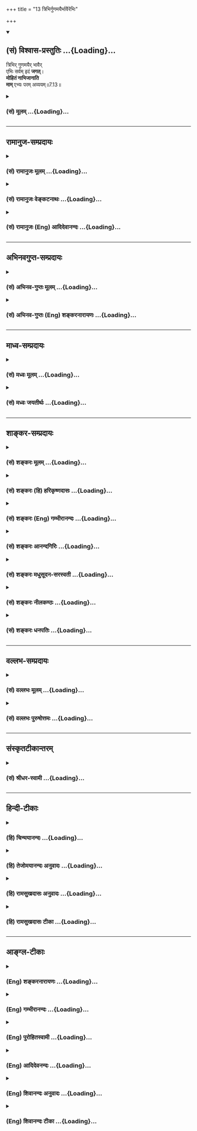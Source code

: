+++
title = "13 त्रिभिर्गुणमयैर्भावैरेभिः"

+++
<div class="js_include" newlevelforh1="2" title="(सं) विश्वास-प्रस्तुतिः" unfilled url="/mahAbhAratam/vyAsaH/shlokashaH/06-bhIShma-parva/03-bhagavad-gItA-parva/saMskRtam/vishvAsa-prastutiH/07_jnAna-vijnAna-yogaH/13_tribhirguNamayair.md">
<details open><summary><h2>(सं) विश्वास-प्रस्तुतिः ...{Loading}...</h2></summary>

त्रिभिर् गुणमयैर् भावैर्  
एभिः सर्वम् इदं **जगत्**।  
**मोहितं नाभिजानाति**  
**माम्** एभ्यः परम् अव्ययम्॥7.13॥
</details>
</div>
<div class="js_include collapsed" newlevelforh1="3" title="(सं) मूलम्" unfilled url="/mahAbhAratam/vyAsaH/shlokashaH/06-bhIShma-parva/03-bhagavad-gItA-parva/saMskRtam/mUlam/07_jnAna-vijnAna-yogaH/13_tribhirguNamayair.md">
<details><summary><h3>(सं) मूलम् ...{Loading}...</h3></summary>

त्रिभिर्गुणमयैर्भावैरेभिः सर्वमिदं जगत्।  
मोहितं नाभिजानाति मामेभ्यः परमव्ययम्।।7.13।।
</details>
</div>


_________________
## रामानुज-सम्प्रदायः
<div class="js_include collapsed" newlevelforh1="3" title="(सं) रामानुजः मूलम्" unfilled url="/mahAbhAratam/vyAsaH/shlokashaH/06-bhIShma-parva/03-bhagavad-gItA-parva/saMskRtam/rAmAnujaH/mUlam/07_jnAna-vijnAna-yogaH/13_tribhirguNamayair.md">
<details><summary><h3>(सं) रामानुजः मूलम् ...{Loading}...</h3></summary>

।।7.13।। तदेवं चेतनाचेतनात्मकं कृत्स्नं जगत् मदीयं  
काले काले मत्त एव उत्पद्यते,  
मयि च प्रलीयते  
मयि एव अवस्थितं  
मच्-छरीरभूतं, मदात्मकं च इति  
+अहम् एव कार्यावस्थायां कारणावस्थायां च  
सर्वशरीरतया सर्वप्रकारः अवस्थितः। 

अतः कारणत्वेन शेषित्वेन च  
ज्ञानाद्य्-असंख्येय-कल्याण-गुणगणैः च  
अहम् एव सर्वैः प्रकारैः परतरः। 

मत्तः अन्यत् केन +अपि कल्याणगुणगणेन परतरं न विद्यते।  
एवंभूतं मां  
**त्रिभ्यः** सात्त्विक-राजस-तामस-गुणमयेभ्यः भावेभ्यः परं  
मद्-असाधारणैः कल्याण-गुण-गणैः  
तत्-तद्-भोग्यता-प्रकारैः च **परम्** उत्कृष्टतमम्  
**अव्ययं** सदा एकरूपम् अपि  
तैः एव **त्रिभिः गुणमयैः** निहीनतरैः क्षण-विध्वंसिभिः  
पूर्व-कर्मानुगुण-देहेन्द्रिय-भोग्यत्वेन अवस्थितैः पदार्थैः  
**मोहितं** देव-तिर्यङ्-मनुष्य-स्थावरात्मना अवस्थितम्  
**इदं जगत् न अभिजानाति।** 


</details>
</div>
<div class="js_include collapsed" newlevelforh1="3" title="(सं) रामानुजः वेङ्कटनाथः" unfilled url="/mahAbhAratam/vyAsaH/shlokashaH/06-bhIShma-parva/03-bhagavad-gItA-parva/saMskRtam/rAmAnujaH/venkaTanAthaH/07_jnAna-vijnAna-yogaH/13_tribhirguNamayair.md">
<details><summary><h3>(सं) रामानुजः वेङ्कटनाथः ...{Loading}...</h3></summary>

  
  
।।7.13।। एवं स्वयाथात्म्यमुपदिष्टम् अथत्रिभिः इत्यादिना प्रकृत्यास्य
तिरोधिमुपदिशतिअत्र माम् इत्यनेन। भूमिरापोऽनलः 7।4 इत्यारभ्योक्तं
यथावस्थितस्वरूपं गुणमयभावेभ्यः परत्वप्रदर्शनायानूदितमिति
दर्शयितुमाहतदेवमिति। उत्पत्तिप्रलययोरविरोधं सर्वेषु कल्पेषु तस्यैव
कारणत्वं चाभिप्रेत्योक्तंकाले काल इति। त्रिभिर्गुणमयैरेभिः इति पदत्रयेण
दुःखमिश्रत्वनश्वरत्वसातिशयत्वादीनि विवक्षितानि।
रजस्तमोमिश्रत्वाद्दुःखमिश्रत्वम्। सुखदुःखमोहात्मका हि त्रयो गुणाः।
कार्यत्वादनित्यत्वमिन्द्रियपरिच्छिन्नत्वात्क्षुद्रत्वमिति भावः। मामेभ्यः
परमव्ययम् इति तु
त्रिभिर्निखिलदुःखप्रत्यनीकस्वरूपत्वनिरतिशयानन्दत्वनित्यत्वान्यभिप्रेतानीति
दर्शयतिएवम्भूतमिति। कारणत्वेन पितृत्वाद्धितैषिणं शेषित्वेन
शेषभूतानामुज्जीवनमप्यात्मलाभं मन्वानं
सर्वज्ञत्वसर्वशक्तित्वादिभिरनिष्टनिवर्तनेष्टप्रापणयोरन्यनिरपेक्षं
चेतिएवम्भूतशब्दाभिप्रायः। दुःखमिश्रत्वादिविशिष्टतया प्रस्तुता एव
भावाःएभ्यः इत्यवधित्वेन परामृश्यन्त इति प्रदर्शनायत्रिभ्य
इत्यादिकमुक्तम्। एभ्यः परम् इत्यत्र तमसः परस्तात् य.सं.31।18 इत्यादिष्विव
देशादिविवक्षाव्युदासायोत्कृष्टत्वोक्तिः। तत्तद्भोग्यताप्रकारैश्चेति
समुद्रे गोष्पदमस्तीतिवत्। श्रूयते हि यच्चास्येहास्ति यच्च नास्ति सर्वं
तदस्मिन्समाहितम् छां.उ.8।1।3 इति। शब्दस्पर्शादिरूपेण प्राकृता भावा
भोग्याः। परमात्मा तु ज्ञानशक्त्यादिगुणगणैः स्वरूपसमवेतैः
शब्दादिविसजातीयानुकूल्यप्रकारैरप्राकृतैश्च शब्दादिभिः प्राकृतैश्च तैरेव
स्वपर्यन्तताबोधादप्राकृतकल्पैः प्रत्येकं
भोग्यतायामनवधिकातिशयपरत्वविशिष्ट इति भावः। एवं
निर्दिष्टभोग्यतमस्वरूपस्याविकारित्वेन कालावच्छेदव्युदासपरोऽव्ययशब्द
इत्यभिप्रायेणाहसदैकरूपमिति। तैरेवेति
उक्तदोषत्रययुक्तैरेवेत्यर्थः। त्रिभिरिति गुणाः परस्परन्यूनाधिकाभावेन
अवस्थिता अप्यविनाभूताः। ततश्च गुणत्रयमयानां भावानां
दुःखमिश्रत्वमवर्जनीयमिति भावः। निहीनतरैरिति
कर्मानुरूपगुणत्रयमयभोगास्तत्कर्मानुरूप्येण क्षुद्रा इति
भावः। क्षणध्वंसिभिरिति कर्मावसाने क्षणान्तरं स्थातुं न प्रभवन्तीति भावः।
ननु सत्त्वेन कथं मोहः इत्थं यथा विषसम्पृक्तेऽप्यन्ने मधुनिषेको मन्दस्य
भोजनाभिलाषमुत्पादयति तथा तत्तत्कर्मानुरूपानर्थपर्यवसितसुखलवहेतुत्वेन
युक्तं सत्त्वस्यैव मोहहेतुत्वमिति। सर्वशब्दोऽत्र
देवजात्यनुप्रविष्टब्रह्मरुद्रादेः सङ्ग्रहपरः।
इदंशब्दोऽनुभूयमानभोक्तृवर्गवैचित्र्याभिप्रायः।
जगच्छब्दश्चाचिद्विशिष्टचेतनवाचीत्यभिप्रायेणदेवेत्यादिकमुक्तम्। ब्रह्माद्याः
सकला देवा मनुष्याः पशवस्तथा। विष्णुमायामहावर्तमोहान्धतमसावृताः
वि.पु.5।30।17 इत्यादिकमत्रानुन्धेयम्।  
  

</details>
</div>
<div class="js_include collapsed" newlevelforh1="3" title="(सं) रामानुजः (Eng) आदिदेवानन्दः" unfilled url="/mahAbhAratam/vyAsaH/shlokashaH/06-bhIShma-parva/03-bhagavad-gItA-parva/saMskRtam/rAmAnujaH/english/AdidevAnandaH/07_jnAna-vijnAna-yogaH/13_tribhirguNamayair.md">
<details><summary><h3>(सं) रामानुजः (Eng) आदिदेवानन्दः ...{Loading}...</h3></summary>

7.13 Now, in this way, the whole universe, consisting of animate and inanimate entities belonging to Me, evolves from time to time from Me only, is absorbed in Me, and abides in Me alone. It constitutes My body and has Me for its self. Whether in the causal state or in the state of effect, it is I who have all these entities as My modes, because all entities form My body. Thus, in regard to all these modes, I am superior to them, as I am their cause, principal, and as I possess a complex of countless auspicious attributes like knowledge, strength etc. In every way I remain as the highest being. There exists none higher than Myself.
Such being the case, I am superior to these entities composed of the alities of Sattva, Rajas and Tamas - superior to them by My extraordinary attributes and by having these various modes for My enjoyment. I am the highest and immutable, i.e., I form a unity in Myself. This world constituted of gods, men, animals and immovables, and deluded by the three Gunas of Prakrti and its evolutes are inferior and transient. The forms of bodies, senses and objects of enjoyment comprising the world are there in accordance with their past Karmas. No one in the world knows Me. How is it possible that all experiencing beings think as enjoyable objects which are inferior, constituted of the Gunas and are transient, while You exist - You who are of the nature of unbounded and abundant bliss, who has an eternal unchanging form and who is the source of the enjoyableness of even the objects of the world; Sri Krsna replies:

</details>
</div>


_________________
## अभिनवगुप्त-सम्प्रदायः
<div class="js_include collapsed" newlevelforh1="3" title="(सं) अभिनव-गुप्तः मूलम्" unfilled url="/mahAbhAratam/vyAsaH/shlokashaH/06-bhIShma-parva/03-bhagavad-gItA-parva/saMskRtam/abhinava-guptaH/mUlam/07_jnAna-vijnAna-yogaH/13_tribhirguNamayair.md">
<details><summary><h3>(सं) अभिनव-गुप्तः मूलम् ...{Loading}...</h3></summary>

।।7.12 7.13।। ये चेति। त्रिभिरिति। सत्त्वादीनि मन्मयानि न त्वहं तन्मयः।
अत एव च भगवन्मयः सर्वं भगवद्भावेन संवेदयते न तु
नानाविधपदार्थविज्ञाननिष्ठो भगवत्तत्त्वं प्रतिपद्यते इति सकलमानसावर्जक एष
क्रमः। अनेनैव चाशयेन वक्ष्यते वासुदेवः सर्वम् इति +++(K adds another इति)+++
ज्ञानेन यो
बहुजन्मोपभोगजनितकर्मसमतासमनन्तरसमुत्पन्नपरशक्तिपातानुगृहीतान्तःकरण असौ
प्रतिपद्यते भगवत्तत्त्वं+++(S omits भगवत्तत्त्वम्)+++ ननु +++(K omits ननु)+++ सर्वं
वासुदेवः इति बुद्ध्या स महात्मा स च दुर्लभ इति। एवं ह्यबुद्ध्यमानं +++(N
हि बुद्ध्यमानम्)+++ प्रत्युत सत्त्वादिभिर्गुणैः मोहितमिदं जगत् गुणातीतं
वासुदेवतत्त्वंनैवोपलभते।

</details>
</div>
<div class="js_include collapsed" newlevelforh1="3" title="(सं) अभिनव-गुप्तः (Eng) शङ्करनारायणः" unfilled url="/mahAbhAratam/vyAsaH/shlokashaH/06-bhIShma-parva/03-bhagavad-gItA-parva/saMskRtam/abhinava-guptaH/english/shankaranArAyaNaH/07_jnAna-vijnAna-yogaH/13_tribhirguNamayair.md">
<details><summary><h3>(सं) अभिनव-गुप्तः (Eng) शङ्करनारायणः ...{Loading}...</h3></summary>

7.12-13 Ye ca etc. Tribhih etc. The \[Strands\] Sattva etc., are derived
from Me, and not I from them. That is why he who has achieved his
identity with the Bhagavat (the Absolute), properly realises all
\[objects\] as being the Bhagavat \[Himself\]. On the other hand, the
person who is established in the knowledge of objects of umpteen
varieties does not understand the reality of the Bhagavat. This krama
(traditional order) pleases the mind of all. With this idea only the
Lord is going to declare presently 'Vasudeva is all'. There the meaning
is this : He, whose internal organ is favoured by the descent of the
Supreme Energy or grace (Sakti-pata) that arises after \[teaching the
stage of\] eableness of effects of actions (karma-samata) that is
brought about by the enjoyment \[of effects\] through many births; and
who realises the reality of Bhagavat, with conviction 'verily all is
Vasudeva' - that person is the great Soul and he is difficult to find.
But, not knowing in this manner and, on the contrary, being duluded by
the Strands, Sattva etc., this world, fails to perceive the reality of
Vasudeva, transcending the Strands. \[The Lord\] declares why the
persons established exclusively in the Sattva etc. (Strands), are not
conscious of the real nature of the Bhagavat :

</details>
</div>


_________________
## माध्व-सम्प्रदायः
<div class="js_include collapsed" newlevelforh1="3" title="(सं) मध्वः मूलम्" unfilled url="/mahAbhAratam/vyAsaH/shlokashaH/06-bhIShma-parva/03-bhagavad-gItA-parva/saMskRtam/madhvaH/mUlam/07_jnAna-vijnAna-yogaH/13_tribhirguNamayair.md">
<details><summary><h3>(सं) मध्वः मूलम् ...{Loading}...</h3></summary>

।।7.13।। तर्हि कथमेवं न ज्ञायते इत्यत आह त्रिभिरिति। तादात्म्यार्थे मयट्।
तच्चोक्तन्तादात्म्यार्थे विकारार्थे प्राचुर्यार्थे मयट् त्रिधा इति। न हि
गुणकार्यभूता माया। गुणमयी 7।14 इति च वक्ष्यति। सिद्धं च कार्यस्यापि
तादात्म्यन्तादात्म्यं कार्यधर्मादेः संयोगो भिन्नवस्तुनोः इत्यादि
व्यासयोगे। भावैः पदार्थैः। सर्वे भावा दृश्यमाना गुणमया एत एवेति दर्शयति
एभिरिति। ज्ञानिव्यावृत्त्यर्थंइदं इति। गुणमयदेहादिकं दृष्ट्वेश्वरदेहेऽपि
तादृश इति मायामोहित इत्यर्थः। जगाद च
व्यासयोगेगौणान्ब्रह्मादिदेहादीन्दृष्ट्वा विष्णोरपीदृशः। देहादिरिति
मन्वानो मोहितोऽज्ञो जनो भृशम् इति। एभ्यो गुणमयेभ्यःगुणेभ्यश्च परं 14।19
इति वक्ष्यमाणत्वात्। केवलो निर्गुणश्च श्वे.उ.6।11 इत्यादिश्रुतिभ्यश्च
त्रैगुण्यवर्जितमिति चोक्तम्।

</details>
</div>
<div class="js_include collapsed" newlevelforh1="3" title="(सं) मध्वः जयतीर्थः" unfilled url="/mahAbhAratam/vyAsaH/shlokashaH/06-bhIShma-parva/03-bhagavad-gItA-parva/saMskRtam/madhvaH/jayatIrthaH/07_jnAna-vijnAna-yogaH/13_tribhirguNamayair.md">
<details><summary><h3>(सं) मध्वः जयतीर्थः ...{Loading}...</h3></summary>

।।7.13।। ननु विज्ञाननिरूपणं प्रारभ्यत्रिभिः इत्यादिकं किमर्थमुच्यते इत्यत
आह **तर्ही**ति। ये चैव 7।12 इति। विज्ञाननिरूपणोपसंहारवाक्ये
सत्त्वादिगुणनिर्वृतानां भगवान्कारणमाश्रयश्च तदनाश्रयश्चेत्युक्तम्।
पृ.371 तेनैव गुणातीत इति चोक्तप्रायम्। तस्यायमाक्षेपः। एवं गुणातीततया
सगुणश्च ज्ञायस इति शेषः। एवमनुपलम्भविपरीतोपलम्भाभ्यामुक्तमसदिति भावः।
विकारार्थतानिरासार्थमाह **तादात्म्ये**ति। मयटस्तादात्म्यार्थत्वं कुतः
इत्यत आह **तच्चे**ति। तादात्म्ये प्रयोगं दर्शयितुमुपोद्धातमाह **न
ही**ति। कार्यभूतेत्युपलक्षणम्। गुणप्राचुर्यादिकमपि तस्यां न सम्भवति। ततः
किं इत्यत आह **गुणे**ति। दैवी ह्येषा गुणमयी मम माया 7।14 इति मायाया
गुणमयीत्वमुच्यते। न च तत्र विकाराद्यर्थता सम्भवति ततः परिशेषतः
तादात्म्यार्थता ग्राह्येत्यर्थः। अस्तु मयटस्तादातम्ये शक्तिः। अत्र
विकारार्थतां परित्यज्य तद्ग्रहणे को हेतुः इति चेत् उच्यते
विकारार्थताग्रहणेमामेभ्यः परं इत्यत्र गुणकार्येभ्य एव भगवतः परत्वमुक्तं
स्यात् न तु गुणेभ्यः। अतस्तत्सङ्ग्रहाय तादात्म्यार्थताग्रहणम्। एवं तर्हि
गुणेभ्य एव परत्वमुक्तं स्यात् न तु गुणकार्येभ्योऽपीति समानमित्यत आह
**सिद्धं चे**ति। सिद्धं प्रमितम्। ततश्चगुणात्मकैः इत्युक्ते गुणानां
तत्कार्याणां चोपादाने सति उभयपरत्वमुक्तं भवति **कार्यधर्मादेरि**ति।
कार्यद्रव्यस्योपादानेन गुणक्रियाजातिपूर्वाणां धर्माणां
गुण्यादिभिरित्यर्थः। भावशब्दस्यानेकार्थत्वात्तस्य विवक्षितमर्थमाह
**भावैरि**ति। एवं सति सर्वपरत्वलाभादिति भावः। नन्वेवमप्येभिरिति
पुरोवर्तिनामेव ग्रहणात् न सर्वपरत्वसिद्धिरित्यत आह **सर्व** इति।
प्रमितपरामर्शोऽयं न पुरोवर्तिमात्रस्येति भावः। जगन्मोहितमित्यलं
किमिदमित्यनेनेत्यत आह **ज्ञानी**ति। व्यवहारपतितमित्यर्थः। ननु
भगवद्विषयस्य सगुणत्वमोहस्य कथं गुणात्मकाः पदार्थाः कारणं इत्यत आह
**गुणमये**ति। देहत्वादिहेतुनेति शेषः। मायेति गुणमयानां ग्रहणम्। मोहितो
जनः। अत्र प्रमाणमाह **जगाद चे**ति। आदिपदेनेन्द्रियादिग्रहणम्। यदर्थं
तादात्म्यार्थग्रहणं कृतं तदाह **एभ्य** इति। ननु भगवतो गुणातीतत्वे
प्रमिते तदर्थोऽयं श्रमः सफलः स्यात्। तदेव कुतः इत्यत आह
**गुणेभ्यश्चे**ति।

</details>
</div>


_________________
## शाङ्कर-सम्प्रदायः
<div class="js_include collapsed" newlevelforh1="3" title="(सं) शङ्करः मूलम्" unfilled url="/mahAbhAratam/vyAsaH/shlokashaH/06-bhIShma-parva/03-bhagavad-gItA-parva/saMskRtam/shankaraH/mUlam/07_jnAna-vijnAna-yogaH/13_tribhirguNamayair.md">
<details><summary><h3>(सं) शङ्करः मूलम् ...{Loading}...</h3></summary>

।।7.13।। **त्रिभिः गुणमयैः** गुणविकारैः रागद्वेषमोहादिप्रकारैः **भावैः**
पदार्थैः **एभिः** यथोक्तैः **सर्वम् इदं** प्राणिजातं **जगत् मोहितम्**
अविवेकितामापादितं सत् न **अभिजानाति माम् एभ्यः** यथोक्तेभ्यः गुणेभ्यः
**परं** व्यतिरिक्तं विलक्षणं च **अव्ययं** व्ययरहितं
जन्मादिसर्वभावविकारवर्जितम् इत्यर्थः।। कथं पुनः दैवीम् एतां
त्रिगुणात्मिकां वैष्णवीं मायामतिक्रामति इत्युच्यते

</details>
</div>
<div class="js_include collapsed" newlevelforh1="3" title="(सं) शङ्करः (हि) हरिकृष्णदासः" unfilled url="/mahAbhAratam/vyAsaH/shlokashaH/06-bhIShma-parva/03-bhagavad-gItA-parva/saMskRtam/shankaraH/hindI/harikRShNadAsaH/07_jnAna-vijnAna-yogaH/13_tribhirguNamayair.md">
<details><summary><h3>(सं) शङ्करः (हि) हरिकृष्णदासः ...{Loading}...</h3></summary>

।।7.13।। ऐसा जो साक्षात् परमेश्वर नित्यशुद्धबुद्धमुक्तस्वभाव एवं सब
भूतोंका आत्मा गुणोंसे अतीत और संसाररूप दोषके बीजको भस्म करनेवाला मैं हूँ
उसको जगत् नहीं पहचानता इस प्रकार भगवान् खेद प्रकट करते हैं और जगत्का यह
अज्ञान किस कारणसे है सो बतलाते हैं गुणोंमें विकाररूप सात्त्विक राजस और
तामस इन तीनों भावोंसे अर्थात् उपर्युक्त राग द्वेष और मोह आदि पदार्थोंसे
यह समस्त जगत् प्राणिसमूह मोहित हो रहा है अर्थात् विवेकशून्य कर दिया गया
है अतः इन उपर्युक्त गुणोंसे अतीत विलक्षण अविनाशी विनाशरहित तथा जन्मादि
सम्पूर्ण भावविकारोंसे रहित मुझ परमात्माको नहीं जान पाता।  
  

</details>
</div>
<div class="js_include collapsed" newlevelforh1="3" title="(सं) शङ्करः (Eng) गम्भीरानन्दः" unfilled url="/mahAbhAratam/vyAsaH/shlokashaH/06-bhIShma-parva/03-bhagavad-gItA-parva/saMskRtam/shankaraH/english/gambhIrAnandaH/07_jnAna-vijnAna-yogaH/13_tribhirguNamayair.md">
<details><summary><h3>(सं) शङ्करः (Eng) गम्भीरानन्दः ...{Loading}...</h3></summary>

7.13 Sarvam, all; idam, this; jagat, world, the aggregate of creatures;
mohitam, deluded as it is-made to have indiscrimination; hih, by these;
aforesaid tribhih, three; bhavaih, things, in the forms of attachment,
repulsion, delusion, etc; and gunamayaih, made of the gunas, of the
transformations of the gunas; na abhijanati, does not know; mam, Me; who
am param, transcendental to, distinct, different; hyah, from these gunas
as referred to above; and am avyayam, undecaying, i.e. free from all
(the six kinds of) changes in things, viz birth etc. \[See note on
p.38.-Tr.\] How, again, do they cross over this divine Maya of Visnu,
constituted by the three gunas; That is being stated:

</details>
</div>
<div class="js_include collapsed" newlevelforh1="3" title="(सं) शङ्करः आनन्दगिरिः" unfilled url="/mahAbhAratam/vyAsaH/shlokashaH/06-bhIShma-parva/03-bhagavad-gItA-parva/saMskRtam/shankaraH/AnandagiriH/07_jnAna-vijnAna-yogaH/13_tribhirguNamayair.md">
<details><summary><h3>(सं) शङ्करः आनन्दगिरिः ...{Loading}...</h3></summary>

।।7.13।। सतीश्वरस्य स्वातन्त्र्ये नित्यशुद्धत्वादौ च कुतो जगतस्तदात्मकस्य
संसारित्वमित्याशङ्क्य तदज्ञानादित्याह **एवंभूतमपीति।**
यद्यप्रपञ्चोऽविक्रियश्च त्वं कस्मात्त्वामात्मभूतं स्वयंप्रकाशं सर्वो
जनस्तथा न जानातीति मत्वा शङ्कते **तच्चेति।** श्लोकेनोत्तरमाह **उच्यत
इति।** एभ्यः परमित्यप्रपञ्चकत्वमुच्यते। अव्ययमिति सर्वविक्रियाराहित्यम्।

</details>
</div>
<div class="js_include collapsed" newlevelforh1="3" title="(सं) शङ्करः मधुसूदन-सरस्वती" unfilled url="/mahAbhAratam/vyAsaH/shlokashaH/06-bhIShma-parva/03-bhagavad-gItA-parva/saMskRtam/shankaraH/madhusUdana-sarasvatI/07_jnAna-vijnAna-yogaH/13_tribhirguNamayair.md">
<details><summary><h3>(सं) शङ्करः मधुसूदन-सरस्वती ...{Loading}...</h3></summary>

।।7.13।। तव परमेश्वरस्य स्वातन्त्र्ये नित्यशुद्धबुद्धमुक्तस्वभावत्वे च
सति कुतो जगतस्त्वदात्मकस्य संसारित्वं एवंविधमत्स्वरूपापरिज्ञानादिति चेत्
तदेव कुत इत्यत आह एभिः प्रागुक्तैस्त्रिभिस्त्रिविधैर्गुणमयैः
सत्त्वरजस्तमोगुणविकारैर्भावैः सर्वैरपि भवनधर्मभिः सर्वमिदं
जगत्प्राणिजातं मोहितं विवेकायोग्यत्वमापादितं सदेभ्यो गुणमयेभ्यो भावेभ्यः
परं एषां कल्पनाधिष्ठानमत्यन्तविलक्षणमव्ययं
सर्वविक्रियाशून्यमप्रपञ्चमानन्दघनमात्मप्रकाशमव्यवहितमपि मां नाभिजानाति।
ततश्च स्वरूपापरिचयात्संसरतीवेत्यहो दौर्भाग्यमविवेकिजनस्येत्यनुक्रोशं
दर्शयति भगवान्।

</details>
</div>
<div class="js_include collapsed" newlevelforh1="3" title="(सं) शङ्करः नीलकण्ठः" unfilled url="/mahAbhAratam/vyAsaH/shlokashaH/06-bhIShma-parva/03-bhagavad-gItA-parva/saMskRtam/shankaraH/nIlakaNThaH/07_jnAna-vijnAna-yogaH/13_tribhirguNamayair.md">
<details><summary><h3>(सं) शङ्करः नीलकण्ठः ...{Loading}...</h3></summary>

।।7.13।। कथं तर्हि स्थूलसूक्ष्मप्रपञ्चबाधेन जना आत्मानं
नावगच्छन्तीत्याशङ्क्याह **त्रिभिरिति।** एभिः
पूर्वोक्तैस्त्रिभिस्त्रिविधैर्भावैः प्रकाशप्रवृत्तिनियमाद्यैर्गुणमयैः
सत्वरजस्तमोगुणविकारैः इदं चराचरं प्राणिजातं जगच्छब्दवाच्यं मोहितं सत्
एभ्यो गुणेभ्यः परं मां न जानाति। यथा रज्ज्वां सर्पभ्रमेण व्याकुलः
सर्पात्परां रज्जुं न जानाति तद्वत्। परत्वे हेतुः अव्ययम्। एते भावाः
परिणामित्वाद्व्ययवन्तः अहं तु तद्विपरीतः साक्षीत्यव्ययः।

</details>
</div>
<div class="js_include collapsed" newlevelforh1="3" title="(सं) शङ्करः धनपतिः" unfilled url="/mahAbhAratam/vyAsaH/shlokashaH/06-bhIShma-parva/03-bhagavad-gItA-parva/saMskRtam/shankaraH/dhanapatiH/07_jnAna-vijnAna-yogaH/13_tribhirguNamayair.md">
<details><summary><h3>(सं) शङ्करः धनपतिः ...{Loading}...</h3></summary>

।।7.13।। एवंभूतमपि मामीश्वरं नित्यशुद्धबुद्धमुक्तस्वभावं सर्वात्मानं
निर्गुणं संसारमूलोच्छेदाय जगन्नाभिजानातीत्याकोशं दर्शयन्स्वाज्ञाने
निमित्तमाह त्रिभिरिति। त्रिभिस्त्रविधैः गुणमयैर्गुणविकारैः भावैः पदार्थे
रागद्वेषमोहादिभिः सर्वमिदं जगत्चराचरात्मकं मोहितं विवेकाच्छादकमोहं
प्रापितं सन्मामेभ्यो गुणतद्विकारेभ्यः परमतिरिक्तमत एवाव्ययं व्ययरहितम्।
जन्मादिसर्वभाविकारविवर्जितमित्यर्थः। नाभिजानाति। स्वाभिन्नत्वेन न
साक्षात्करोतीत्यर्थः।

</details>
</div>


_________________
## वल्लभ-सम्प्रदायः
<div class="js_include collapsed" newlevelforh1="3" title="(सं) वल्लभः मूलम्" unfilled url="/mahAbhAratam/vyAsaH/shlokashaH/06-bhIShma-parva/03-bhagavad-gItA-parva/saMskRtam/vallabhaH/mUlam/07_jnAna-vijnAna-yogaH/13_tribhirguNamayair.md">
<details><summary><h3>(सं) वल्लभः मूलम् ...{Loading}...</h3></summary>

।।7.13 7.14।। परमेतदसंस्पष्टं मां वेदान्तवेद्यं न जगद्वेदेह
गुणतन्त्रत्वादित्याह त्रिभिरिति। भावैस्त्रिभिः पदार्थैः। त्रित्व
गुणमयत्वाभिप्रायेण। मोहितं जगदिदमावृतं एभ्यस्त्रिगुणात्मकेभ्यो भावेभ्यो
मूलभूतगुणेभ्यो वा परमव्ययं विनाशरहितं मां न जानाति। प्रकृतेर्गुणा एव
बन्धकाः। सत्त्वरजस्तमोमयैः भावैः सर्वं जगन्मोहितं मम मायागुणा एव हि
परिणता अपि स्वरूपावरणे विक्षेपे च हेत्वन्तरभूताः
भगवज्ज्ञानसाधनप्रतिकूलाः प्रत्युत बन्धरूपाः
जीवेऽविद्याकृताध्यासदार्ढ्यकारणभूताश्चसर्वाध्यासनिवृत्तौ हि सर्वथा न
भवेद्यथा। सा च विद्योदये सा च न शब्दात्सुविचारितात्। मर्यादाभङ्ग एव
स्यात्प्रमाणानां तथा सति। गजानुमानं नैव स्यात्साङ्कर्यं वा तथा भवेत्।
दशमस्त्वमसीत्यादौ देहादिविषयत्वतः। शब्दस्य साहचर्येण चक्षुषैव भवेन्मतिः।
स्मारकत्वमतो वाक्ये सङ्ख्याज्ञानं पुराः यतः। अध्यासस्यानिवृत्तत्वान्न
विविक्तात्मदर्शनम्। मनसा शक्यते कर्त्तुं नान्यथा सर्वदा भवेत्।
प्रत्यक्षेणापि विज्ञानं मायया ज्ञानकाशया। स्वप्नबोधरीत्या हि किमु शब्दं
निवारयेत्। सर्वज्ञस्वं सर्वभावज्ञानं चापाततः फलम्। सर्वो न ब्रह्म सर्वं
तु वामदेवस्तथा जगौ। अवयुज्यागर्भवासात्सूर्याद्यनुवदन्मुहुः।
ज्ञानदुर्बलवाक्यत्वात्पाषण्डवचनं मतम्। सत्ये युगेऽतिमहतां भवत्येतन्न
चान्यथा। स्वप्नो जागरणं चैव यथा ह्यन्योन्यवैरिणौ। विद्याविद्ये तथा
स्यातां न तु सर्वात्मना लयः। इदमेव विनिश्चित्य श्रीकृष्णोऽर्जुनमाह वै।
मामेवेति। एवकारेण सर्वेषामनुपायत्वमाह ज्ञानादीनां सर्वेषां
भगवदधीनत्वात्। विश्वासं सर्वतस्त्यक्त्वा कृष्णमेव भजेद्बुधः इति
श्रीमदाचार्योक्तानुसारेण प्रपत्तिमार्गरीत्या ये भजन्ते मां पुरुषोत्तममेव
ते मायां तरन्ति। इयं च दैवी माया प्रकृते नासुरी अन्यस्याज्ञानविशेषेण
स्वकृतिसाध्येन च बाधितत्वनियमात् अतएव दुरत्यया। यद्वा धात्वन्वर्था दैवी
गुणमयी च। ममेति मदधीनभक्तहितकारिण्येषा भवतीति एतां मायां त एव जगति
स्थिता मदीया निर्गुणात्मकास्तीर्णा इत्यर्थः।

</details>
</div>
<div class="js_include collapsed" newlevelforh1="3" title="(सं) वल्लभः पुरुषोत्तमः" unfilled url="/mahAbhAratam/vyAsaH/shlokashaH/06-bhIShma-parva/03-bhagavad-gItA-parva/saMskRtam/vallabhaH/puruShottamaH/07_jnAna-vijnAna-yogaH/13_tribhirguNamayair.md">
<details><summary><h3>(सं) वल्लभः पुरुषोत्तमः ...{Loading}...</h3></summary>

  
  
।।7.13।। एवं लीलया रसार्थं प्रकटितान् गुणान् मयि दृष्ट्वा सर्वे मोहं
प्राप्य मां न जानन्तीत्याह त्रिभिरिति। एभिः परिदृश्यमानैर्मत्सम्बन्धेन
स्नेहलीलारसतः प्रकटभूतैस्त्रिभिः
सात्त्विकादिभिर्गुणमयैर्मद्गुणात्मकैर्भावैर्भावनात्मकैरिदं
परिदृश्यमानमधिकरणात्मकमाध्यात्मिकं जगत् मामेभ्यः पूर्वोक्तभावेभ्यः
परमुत्कृष्टं केवलं रसात्मकमत एवाव्ययं विप्रयोगादिभावेषु न्यूनतादिरहितं
नाभिजानाति।  
  

</details>
</div>


_________________
## संस्कृतटीकान्तरम्
<div class="js_include collapsed" newlevelforh1="3" title="(सं) श्रीधर-स्वामी" unfilled url="/mahAbhAratam/vyAsaH/shlokashaH/06-bhIShma-parva/03-bhagavad-gItA-parva/saMskRtam/shrIdhara-svAmI/07_jnAna-vijnAna-yogaH/13_tribhirguNamayair.md">
<details><summary><h3>(सं) श्रीधर-स्वामी ...{Loading}...</h3></summary>

।।7.13।। एवंभूतं त्वां परमेश्वरमयं जनः किमिति न जानातीत्यत आह
**त्रिभिरिति।** त्रिभिस्त्रिविधैरेभिः पूर्वोक्तैः गुणमयैः
कामलोभादिभिर्गुणविकारैः भावै स्वभावैर्मोहितमिदं जगत् अतो मां नाभिजानाति।
कथंभूतम्। एभ्यो भावेभ्यः परं एभिरसंस्पृष्टम्। एतेषां नियन्तारमत
एवाव्ययम्। निर्विकारमित्यर्थः।

</details>
</div>


_________________
## हिन्दी-टीकाः
<div class="js_include collapsed" newlevelforh1="3" title="(हि) चिन्मयानन्दः" unfilled url="/mahAbhAratam/vyAsaH/shlokashaH/06-bhIShma-parva/03-bhagavad-gItA-parva/hindI/chinmayAnandaH/07_jnAna-vijnAna-yogaH/13_tribhirguNamayair.md">
<details><summary><h3>(हि) चिन्मयानन्दः ...{Loading}...</h3></summary>

।।7.13।। प्रश्न यह है कि यदि त्रिगुणों से परे कोई परम अव्यय तत्त्व है तो
सामान्य मनुष्य उसे क्यों नहीं जान पाता है पूर्ण साक्षात्कार न भी सहज हो
तब भी कम से कम उसके अस्तित्व के विषय में तो उसे शंका नहीं होनी चाहिए
इसका उत्तर इस श्लोक में दिया गया है। त्रिगुणों से उत्पन्न राग द्वेषादि
विकारों के कारण मनुष्य अपने दिव्य स्वरूप को भूलकर उपाधियों के साथ
तादात्म्य स्थापित करके केवल विषयोपभोग का ही जीवन जीते हैं। स्वाभाविक है
कि इस आसक्ति के कारण स्वस्वरूप की ओर इनका ध्यान तक नहीं जाता। एक बार
स्तम्भ में प्रेत का आभास होने पर वह स्तम्भ उससे आच्छादित हो जाता है। यह
एक तथ्य है कि जब तक यह आभास बना रहता है तब तक स्तम्भ का एक इञ्च भाग भी
मोहित व्यक्ति को नहीं दिखाई देता इसी प्रकार माया से उत्पन्न उपाधियों के
साथ तादात्म्य के कारण आत्मा को मानो जीवभाव प्राप्त हो जाता है। यह जीव
बाह्य जगत् में व्यस्त और आसक्त होकर अपने शुद्ध स्वरूप को पहचानने में
स्वयं को असमर्थ पाता है। स्वयं में स्वयं के साथ स्वयं का चल रहा लुकाछिपी
का यह खेल विचित्र एवं रहस्यमय है जिसके कारण यह अपने लिए और जगत् के लिए
अनन्त दुख और विक्षेप उत्पन्न करता रहता है। अगले श्लोक में इस आवरण शक्ति
की परिभाषा का वर्णन किया गया है

</details>
</div>
<div class="js_include collapsed" newlevelforh1="3" title="(हि) तेजोमयानन्दः अनुवादः" unfilled url="/mahAbhAratam/vyAsaH/shlokashaH/06-bhIShma-parva/03-bhagavad-gItA-parva/hindI/tejomayAnandaH/anuvAdaH/07_jnAna-vijnAna-yogaH/13_tribhirguNamayair.md">
<details><summary><h3>(हि) तेजोमयानन्दः अनुवादः ...{Loading}...</h3></summary>

।।7.13।। त्रिगुणों से उत्पन्न इन भावों (विकारों) से सम्पूर्ण जगत् (लोग)
मोहित हुआ इन (गुणों) से परे अव्यय स्वरूप मुझे नहीं जानता है।।  
  

</details>
</div>
<div class="js_include collapsed" newlevelforh1="3" title="(हि) रामसुखदासः अनुवादः" unfilled url="/mahAbhAratam/vyAsaH/shlokashaH/06-bhIShma-parva/03-bhagavad-gItA-parva/hindI/rAmasukhadAsaH/anuvAdaH/07_jnAna-vijnAna-yogaH/13_tribhirguNamayair.md">
<details><summary><h3>(हि) रामसुखदासः अनुवादः ...{Loading}...</h3></summary>

।।7.13।। किन्तु - इन तीनों गुणरूप भावोंसे मोहित यह सब जगत् इन गुणोंसे
अतीत अविनाशी मुझे नहीं जानता।

</details>
</div>
<div class="js_include collapsed" newlevelforh1="3" title="(हि) रामसुखदासः टीका" unfilled url="/mahAbhAratam/vyAsaH/shlokashaH/06-bhIShma-parva/03-bhagavad-gItA-parva/hindI/rAmasukhadAsaH/TIkA/07_jnAna-vijnAna-yogaH/13_tribhirguNamayair.md">
<details><summary><h3>(हि) रामसुखदासः टीका ...{Loading}...</h3></summary>

।।7.13।।***व्याख्या--*'त्रिभिर्गुणमयैर्भावैरेभिः ৷৷.
परमव्ययम्'--**सत्त्व रज और तम--तीनों गुणोंकी वृत्तियाँ उत्पन्न और लीन
होती रहती हैं। उनके साथ तादात्म्य करके मनुष्य अपनेको सात्त्विक, राजस और
तामस मान लेता है अर्थात् उनका अपनेमें आरोप कर लेता है कि 'मैं सात्त्विक,
राजस और तामस हो गया हूँ। ' इस प्रकार तीनों गुणोंसे मोहित मनुष्य ऐसा मान
ही नहीं सकता कि मैं परमात्माका अंश हूँ। वह अपने अंशी परमात्माकी तरफ न
देखकर उत्पन्न और नष्ट होनेवाली वृत्तियोंके साथ अपना सम्बन्ध मान लेता
है--यही उसका मोहित होना है। इस प्रकार मोहित होनेके कारण वह 'मेरा
परमात्माके साथ नित्य-सम्बन्ध है'--इसको समझ ही नहीं सकता।

</details>
</div>


_________________
## आङ्ग्ल-टीकाः
<div class="js_include collapsed" newlevelforh1="3" title="(Eng) शङ्करनारायणः" unfilled url="/mahAbhAratam/vyAsaH/shlokashaH/06-bhIShma-parva/03-bhagavad-gItA-parva/english/shankaranArAyaNaH/07_jnAna-vijnAna-yogaH/13_tribhirguNamayair.md">
<details><summary><h3>(Eng) शङ्करनारायणः ...{Loading}...</h3></summary>

7.13. Being duluded by these three beings of the Strands, this entire world does not recognise Me Who am eternal and transcending these
\[Strands\].

</details>
</div>
<div class="js_include collapsed" newlevelforh1="3" title="(Eng) गम्भीरानन्दः" unfilled url="/mahAbhAratam/vyAsaH/shlokashaH/06-bhIShma-parva/03-bhagavad-gItA-parva/english/gambhIrAnandaH/07_jnAna-vijnAna-yogaH/13_tribhirguNamayair.md">
<details><summary><h3>(Eng) गम्भीरानन्दः ...{Loading}...</h3></summary>

7.13 All this world, deluded as it is by these three things made of the gunas (alities), does not know Me who am transcendental to these and undecaying.

</details>
</div>
<div class="js_include collapsed" newlevelforh1="3" title="(Eng) पुरोहितस्वामी" unfilled url="/mahAbhAratam/vyAsaH/shlokashaH/06-bhIShma-parva/03-bhagavad-gItA-parva/english/purohitasvAmI/07_jnAna-vijnAna-yogaH/13_tribhirguNamayair.md">
<details><summary><h3>(Eng) पुरोहितस्वामी ...{Loading}...</h3></summary>

7.13 The inhabitants of the world, misled by those natures which the Qualities have engendered, know not that I am higher than them all, and that I do not change.

</details>
</div>
<div class="js_include collapsed" newlevelforh1="3" title="(Eng) आदिदेवनन्दः" unfilled url="/mahAbhAratam/vyAsaH/shlokashaH/06-bhIShma-parva/03-bhagavad-gItA-parva/english/AdidevanandaH/07_jnAna-vijnAna-yogaH/13_tribhirguNamayair.md">
<details><summary><h3>(Eng) आदिदेवनन्दः ...{Loading}...</h3></summary>

7.13 The entire universe is deluded by these three states originating from the Gunas (of Prakrti), and fails to recognise Me, who am beyond them and immutable.

</details>
</div>
<div class="js_include collapsed" newlevelforh1="3" title="(Eng) शिवानन्दः अनुवादः" unfilled url="/mahAbhAratam/vyAsaH/shlokashaH/06-bhIShma-parva/03-bhagavad-gItA-parva/english/shivAnandaH/anuvAdaH/07_jnAna-vijnAna-yogaH/13_tribhirguNamayair.md">
<details><summary><h3>(Eng) शिवानन्दः अनुवादः ...{Loading}...</h3></summary>

7.13 Deluded by these Natures (states or things) composed of the three alities of Nature all this world does not know Me as distinct from them and immutable.

</details>
</div>
<div class="js_include collapsed" newlevelforh1="3" title="(Eng) शिवानन्दः टीका" unfilled url="/mahAbhAratam/vyAsaH/shlokashaH/06-bhIShma-parva/03-bhagavad-gItA-parva/english/shivAnandaH/TIkA/07_jnAna-vijnAna-yogaH/13_tribhirguNamayair.md">
<details><summary><h3>(Eng) शिवानन्दः टीका ...{Loading}...</h3></summary>

7.13 त्रिभिः by three; गुणमयैः composed of Gunas; भावैः by natures; एभिः
by these; सर्वम् all; इदम् this; जगत् world; मोहितम् deluded; न not;
अभिजानाति knows; माम् Me; एभ्यः from them; परम् higher; अव्ययम्
immutable.Commentary Persons of this world are deluded by the three alities of Nature or Maya. Affection; attachment and infatuated love are all modifications of these alities. On account of delusion created by these three alities they are not able to break the worldly ties and to turn the mind towards the Supreme Soul; the Lord of the three alities.Avyayam Immutable or unchangeable or inexhaustible or imperishable. The Self is of one homogeneous essence. It has not got the six changes or modifications (Shad Bhava Vikaras) which the body has;
viz.; existence; birth; growth; modification; decay and death.
(Cf.VII.25)

</details>
</div>
